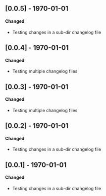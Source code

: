## [0.0.5] - 1970-01-01
#### Changed
- Testing changes in a sub-dir changelog file

## [0.0.4] - 1970-01-01
#### Changed
- Testing multiple changelog files

## [0.0.3] - 1970-01-01
#### Changed
- Testing multiple changelog files

## [0.0.2] - 1970-01-01
#### Changed
- Testing changes in a sub-dir changelog file

## [0.0.1] - 1970-01-01
#### Changed
- Testing changes in a sub-dir changelog file
